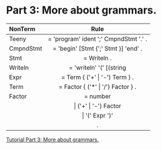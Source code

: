 # Part 3: More about grammars.

| NonTerm           | Rule                                                       |
| :---------------- | :---------------------------------------------------------:|
| Teeny             | = 'program' ident ';' CmpndStmt '.' .                      |
| CmpndStmt         | = 'begin' [Stmt {';' Stmt }] 'end' .                       |
| Stmt              | = Writeln .                                                |
| Writeln           | = 'writeln' '(' [(string|Expr) {',' (string|Expr) }] ')' . |
| Expr              | = Term { ('+' &#124; '-') Term } .                              |
| Term              | = Factor { ('*' &#124; '/') Factor } .                          |
| Factor            | = number                                                   |
|                   |   &#124; ('+' &#124; '-') Factor                                     |
|                   |   &#124; '(' Expr ')'                                           |
|                   |   .                                                        |


[Tutorial Part 3: More about grammars.](https://borismix.github.io/SimpleCompiler/03-Grammar.html)
